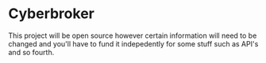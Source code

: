 # Cyberbroker

This project will be open source however certain information will need to be changed and you'll have to fund it indepedently for some stuff such as API's and so fourth.
